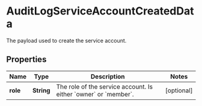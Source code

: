 

# AuditLogServiceAccountCreatedData

The payload used to create the service account.

## Properties

| Name | Type | Description | Notes |
|------------ | ------------- | ------------- | -------------|
|**role** | **String** | The role of the service account. Is either &#x60;owner&#x60; or &#x60;member&#x60;. |  [optional] |



